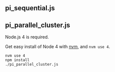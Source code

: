 pi_sequential.js
----------------



pi_parallel_cluster.js
----------------------

Node.js 4 is required.

Get easy install of Node 4 with [nvm](https://github.com/creationix/nvm), and `nvm use 4`.

```
nvm use 4
npm install
./pi_parallel_cluster.js
```
